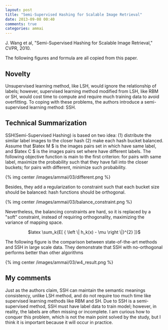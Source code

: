 ```yaml
---
layout: post
title: "Semi-Supervised Hashing for Scalable Image Retrieval"
date: 2013-09-08 00:40
comments: true
categories: ammai
---
```

J\. Wang et al, "Semi-Supervised Hashing for Scalable Image Retrieval," CVPR, 2010.	

The following figures and formula are all copied from this paper. 

## Novelty 

Unsupervised learning method, like LSH, would ignore the relationship of labels; however, supervised learning method modified from LSH, like RBM or SH, would cost time to compute and require much training data to avoid overfitting. To coping with these problems, the authors introduce a semi-supervised learning method: SSH. 

## Technical Summarization

SSH(Semi-Supervised Hashing) is based on two idea: (1) distribute the similar label images to the closer hash (2) make each hash bucket balanced. Assume that $latex M $ is the images pairs set in which have same label, and $latex C $ is the images pairs set where have different labels. The following objective function is main to the first criterion: for pairs with same label, maximize the probability such that they have fall into the closer buckets; for pairs with different, minimize such probability. 

{% img center /images/ammai/03/different.png %}

Besides, they add a regularization to constraint such that each bucket size should be balanced: hash functions should be orthogonal. 

{% img center /images/ammai/03/balance_constraint.png %}

Nevertheless, the balancing constraints are hard, so it is replaced by a "soft" constraint, instead of requiring orthogonality, maximizing the variance of mapping space. 

<p style="text-align: center;">$latex \sum_k{E[ { \left \| h_k(x) - \mu \right \|}^{2} ]}$</p> 

The following figure is the comparison between state-of-the-art methods and SSH in large scale data. They demonstrate that SSH with no-orthogonal performs better than other algorithms 

{% img center /images/ammai/03/w4_result.png %}

## My comments

Just as the authors claim, SSH can maintain the semantic meanings consistency, unlike LSH method, and do not require too much time like supervised learning methods like RBM and SH. Due to SSH is a semi-supervised method, SSH must have label data to train model; however, in reality, the labels are often missing or incomplete. I am curious how to conquer this problem, which is not the main point solved by the study, but I think it is important because it will occur in practice.	